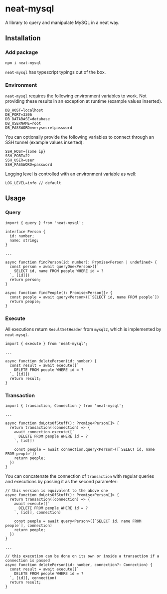 # neat-mysql

A library to query and manipulate MySQL in a neat way.

## Installation

### Add package

```
npm i neat-mysql
```

`neat-mysql` has typescript typings out of the box.

### Environment

`neat-mysql` requires the following environment variables to work. Not providing these results in an exception at runtime (example values inserted).

```
DB_HOST=localhost
DB_PORT=3306
DB_DATABASE=database
DB_USERNAME=root
DB_PASSWORD=verysecretpassword
```

You can optionally provide the following variables to connect through an SSH tunnel (example values inserted):

```
SSH_HOST={some ip}
SSH_PORT=22
SSH_USER=user
SSH_PASSWORD=password
```

Logging level is controlled with an environment variable as well:

```
LOG_LEVEL=info // default
```

## Usage

### Query

```
import { query } from 'neat-mysql';

interface Person {
  id: number;
  name: string;
}

...

async function findPerson(id: number): Promise<Person | undefined> {
  const person = await queryOne<Person>([`
    SELECT id, name FROM people WHERE id = ?
  `, [id]])
  return person;
}

async function findPeople(): Promise<Person[]> {
  const people = await query<Person>([`SELECT id, name FROM people`])
  return people;
}

```

### Execute

All executions return `ResultSetHeader` from `mysql2`, which is implemented by `neat-mysql`.

```
import { execute } from 'neat-mysql';

...

async function deletePerson(id: number) {
  const result = await execute([`
    DELETE FROM people WHERE id = ?
  `, [id]])
  return result;
}

```

### Transaction

```
import { transaction, Connection } from 'neat-mysql';

...

async function doLotsOfStuff(): Promise<Person[]> {
  return transaction((connection) => {
    await connection.execute([`
      DELETE FROM people WHERE id = ?
    `, [id]])

    const people = await connection.query<Person>([`SELECT id, name FROM people`])
    return people;
  })
}

```

You can concatenate the connection of `transaction` with regular queries and executions by passing it as the second parameter:

```
// this version is equivalent to the above one
async function doLotsOfStuff(): Promise<Person[]> {
  return transaction((connection) => {
    await execute([`
      DELETE FROM people WHERE id = ?
    `, [id]], connection)

    const people = await query<Person>([`SELECT id, name FROM people`], connection)
    return people;
  })
}

...

// this execution can be done on its own or inside a transaction if a connection is passed
async function deletePerson(id: number, connection?: Connection) {
  const result = await execute([`
    DELETE FROM people WHERE id = ?
  `, [id]], connection)
  return result;
}

```
